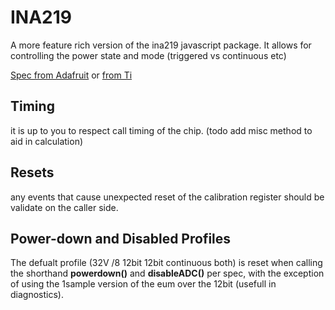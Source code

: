 # INA219

A more feature rich version of the ina219 javascript package.  It allows for controlling the power state and mode (triggered vs continuous etc)

[Spec from Adafruit](https://cdn-shop.adafruit.com/datasheets/ina219.pdf)
or
[from Ti](http://www.ti.com/lit/ds/symlink/ina219.pdf)

## Timing

it is up to you to respect call timing of the chip. (todo add misc method to aid in calculation)

## Resets

any events that cause unexpected reset of the calibration register should be validate on the caller side.


## Power-down and Disabled Profiles

The defualt profile (32V /8 12bit 12bit continuous both) is reset when calling the shorthand **powerdown()** and **disableADC()** per spec, with the exception of using the 1sample version of the eum over the 12bit (usefull in diagnostics).

